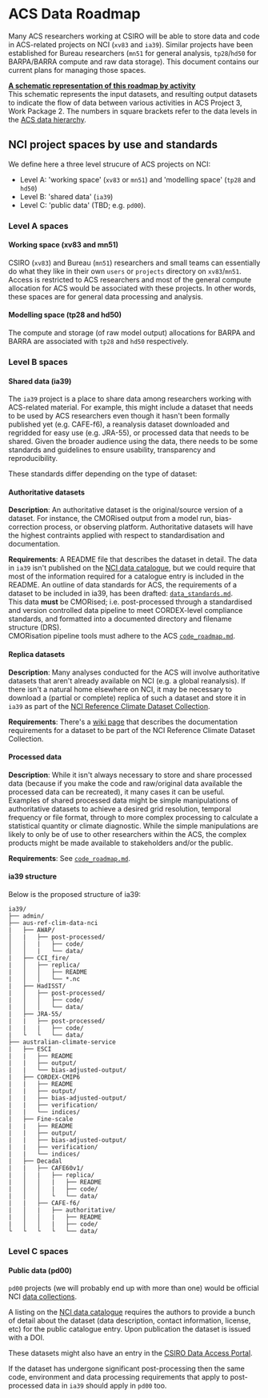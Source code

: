# ACS Data Roadmap

Many ACS researchers working at CSIRO will be able to store data and code
in ACS-related projects on NCI (`xv83` and `ia39`).
Similar projects have been established for Bureau researchers
(`mn51` for general analysis, `tp28`/`hd50` for BARPA/BARRA compute and raw data storage).
This document contains our current plans for managing those spaces.

[**A schematic representation of this roadmap by activity**](schematics/ACS-WP2_data_activities_roadmap.png)  
This schematic represents the input datasets, and resulting output datasets to indicate the flow of data between various activities in ACS Project 3, Work Package 2. The numbers in square brackets refer to the data levels in the [ACS data hierarchy](https://github.com/AusClimateService/AusClimateService/blob/main/technical_notes/data_hierarchy.md).


## NCI project spaces by use and standards

We define here a three level strucure of ACS projects on NCI:
- Level A: 'working space' (`xv83` or `mn51`) and 'modelling space' (`tp28` and `hd50`)
- Level B: 'shared data' (`ia39`)
- Level C: 'public data' (TBD; e.g. `pd00`).

### Level A spaces
#### Working space (xv83 and mn51)

CSIRO (`xv83`) and Bureau (`mn51`) researchers and small teams can essentially 
do what they like in their own `users` or `projects` directory on `xv83`/`mn51`.
Access is restricted to ACS researchers and most of the general compute 
allocation for ACS would be associated with these projects.
In other words, these spaces are for general data processing and analysis.

#### Modelling space (tp28 and hd50)

The compute and storage (of raw model output) allocations for
BARPA and BARRA are associated with `tp28` and `hd50` respectively.

### Level B spaces
#### Shared data (ia39)

The `ia39` project is a place to share data among researchers working with ACS-related material.
For example, this might include a dataset that needs to be used by ACS researchers
even though it hasn't been formally published yet (e.g. CAFE-f6),
a reanalysis dataset downloaded and regridded for easy use (e.g. JRA-55),
or processed data that needs to be shared.
Given the broader audience using the data,
there needs to be some standards and guidelines to ensure usability,
transparency and reproducibility.  

These standards differ depending on the type of dataset: 

#### Authoritative datasets

**Description**:
An authoritative dataset is the original/source version of a dataset.
For instance, the CMORised output from a model run, bias-correction process, or observing platform.
Authoritative datasets will have the highest contraints applied with respect to standardisation and documentation.

**Requirements**:
A README file that describes the dataset in detail.
The data in `ia39` isn't published on the [NCI data catalogue](https://geonetwork.nci.org.au),
but we could require that most of the information required for a catalogue entry
is included in the README.
An outline of data standards for ACS, the requirements of a dataset
to be included in ia39, has been drafted: [`data_standards.md`](data_standards.md).   
This data **must** be CMORised; i.e. post-processed through a standardised and version controlled 
data pipeline to meet CORDEX-level compliance standards, 
and formatted into a documented directory and filename structure (DRS).  
CMORisation pipeline tools must adhere to the ACS [`code_roadmap.md`](code_roadmap.md).

#### Replica datasets 

**Description**:
Many analyses conducted for the ACS will involve authoritative datasets
that aren't already available on NCI (e.g. a global reanalysis).
If there isn't a natural home elsewhere on NCI,
it may be necessary to download a (partial or complete) replica
of such a dataset and store it in `ia39`
as part of the [NCI Reference Climate Dataset Collection](https://github.com/aus-ref-clim-data-nci).

**Requirements**:
There's a [wiki page](https://github.com/nci-ref-clim-data/nci-ref-clim-data/wiki/Documentation)
that describes the documentation requirements for a dataset to be part of the
NCI Reference Climate Dataset Collection.

#### Processed data  

**Description**:
While it isn't always necessary to store and share processed data
(because if you make the code and raw/original data available the processed data can be recreated),
it many cases it can be useful.  
Examples of shared processed data might be simple manipulations of authoritative datasets
to achieve a desired grid resolution, temporal frequency or file format,
through to more complex processing to calculate a statistical quantity or climate diagnostic.
While the simple manipulations are likely to only be of use to other researchers within the ACS,
the complex products might be made available to stakeholders and/or the public. 

**Requirements**:
See [`code_roadmap.md`](code_roadmap.md).

#### ia39 structure 
Below is the proposed structure of ia39:

```
ia39/
├── admin/
├── aus-ref-clim-data-nci
|   ├── AWAP/
│   |   ├── post-processed/
│   │   |   ├── code/
│   │   |   └── data/
|   ├── CCI_fire/
|   │   ├── replica/
|   │   │   ├── README
|   │   │   └── *.nc
|   ├── HadISST/
|   │   ├── post-processed/
|   │   │   ├── code/
|   │   │   └── data/
|   ├── JRA-55/
|   |   ├── post-processed/
|   |   |   ├── code/ 
|   └   └   └── data/
├── australian-climate-service
|   ├── ESCI
|   |   ├── README
|   |   ├── output/
|   |   └── bias-adjusted-output/
|   ├── CORDEX-CMIP6
|   |   ├── README
|   |   ├── output/
|   |   ├── bias-adjusted-output/
|   |   ├── verification/
|   |   └── indices/ 
|   ├── Fine-scale
|   |   ├── README
|   |   ├── output/
|   |   ├── bias-adjusted-output/
|   |   ├── verification/
|   |   └── indices/
|   ├── Decadal
|   |   ├── CAFE60v1/
|   │   |   ├── replica/
|   │   │   |   ├── README
|   │   │   |   ├── code/
|   │   │   └   └── data/
|   |   ├── CAFE-f6/
|   │   |   ├── authoritative/
|   │   │   |   ├── README
|   │   │   |   ├── code/
└   └   └   └   └── data/
```

### Level C spaces
#### Public data (pd00)

`pd00` projects (we will probably end up with more than one) would be official NCI
[data collections](https://opus.nci.org.au/display/NDP/NCI+Data+Collections+and+Publishing).

A listing on the [NCI data catalogue](https://geonetwork.nci.org.au) requires the authors to provide
a bunch of detail about the dataset (data description, contact information, license, etc)
for the public catalogue entry.
Upon publication the dataset is issued with a DOI.

These datasets might also have an entry in the
[CSIRO Data Access Portal](https://data.csiro.au/collections).

If the dataset has undergone significant post-processing
then the same code, environment and data processing
requirements that apply to post-processed data in `ia39` should apply in `pd00` too.
